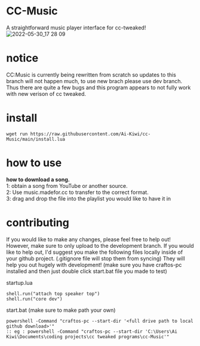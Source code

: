 # CC-Music
A straightforward music player interface for cc-tweaked!
![2022-05-30_17 28 09](https://user-images.githubusercontent.com/66819523/170923007-f0e3534d-198f-4152-83d5-84f92c90d78c.gif)


# notice
CC:Music is currently being rewritten from scratch so updates to this branch will not happen much, to use new brach please use dev branch. Thus there are quite a few bugs and this program appears to not fully work with new verison of cc tweaked.


# install
  
```
wget run https://raw.githubusercontent.com/Ai-Kiwi/cc-Music/main/install.lua
```  
# how to use  
  
**how to download a song.**  
1: obtain a song from YouTube or another source.  
2: Use music.madefor.cc to transfer to the correct format.  
3: drag and drop the file into the playlist you would like to have it in  

# contributing
If you would like to make any changes, please feel free to help out! However, make sure to only upload to the development branch.
If you would like to help out, I'd suggest you make the following files locally inside of your github project. (.gitignore file will stop them from syncing) They will help you out hugely with development! (make sure you have craftos-pc installed and then just double click start.bat file you made to test)

startup.lua
```
shell.run("attach top speaker top")
shell.run("core dev")
```

start.bat (make sure to make path your own)
```
powershell -Command "craftos-pc --start-dir '<full drive path to local github download>'"
:: eg : powershell -Command "craftos-pc --start-dir 'C:\Users\Ai Kiwi\Documents\coding projects\cc tweaked programs\cc-Music'"
```
